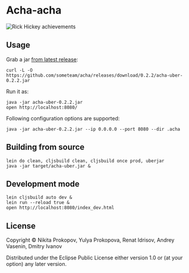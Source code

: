# Acha-acha

![Rick Hickey achievements](https://dl.dropboxusercontent.com/u/11486892/acha-hickey.png)

## Usage

Grab a jar [from latest release](https://github.com/someteam/acha/releases/latest):

    curl -L -O https://github.com/someteam/acha/releases/download/0.2.2/acha-uber-0.2.2.jar

Run it as:

    java -jar acha-uber-0.2.2.jar
    open http://localhost:8080/

Following configuration options are supported:

    java -jar acha-uber-0.2.2.jar --ip 0.0.0.0 --port 8080 --dir .acha

## Building from source

    lein do clean, cljsbuild clean, cljsbuild once prod, uberjar
    java -jar target/acha-uber.jar &

## Development mode

    lein cljsbuild auto dev &
    lein run --reload true &
    open http://localhost:8080/index_dev.html

## License

Copyright © Nikita Prokopov, Yulya Prokopova, Renat Idrisov, Andrey Vasenin, Dmitry Ivanov

Distributed under the Eclipse Public License either version 1.0 or (at
your option) any later version.
